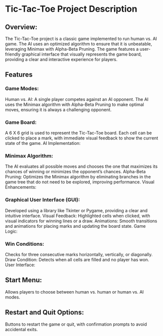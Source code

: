 # Tic-Tac-Toe Project Description


## Overview:

The Tic-Tac-Toe project is a classic game implemented to run human vs. AI game. The AI uses an optimized algorithm to ensure that it is unbeatable, leveraging Minimax with Alpha-Beta Pruning. The game features a user-friendly graphical interface that visually represents the game board, providing a clear and interactive experience for players.

## Features

### Game Modes:

Human vs. AI: A single player competes against an AI opponent. The AI uses the Minimax algorithm with Alpha-Beta Pruning to make optimal moves, ensuring it is always a challenging opponent.

### Game Board:

A 6 X 6 grid is used to represent the Tic-Tac-Toe board.
Each cell can be clicked to place a mark, with immediate visual feedback to show the current state of the game.
AI Implementation:

### Minimax Algorithm:

The AI evaluates all possible moves and chooses the one that maximizes its chances of winning or minimizes the opponent’s chances.
Alpha-Beta Pruning: Optimizes the Minimax algorithm by eliminating branches in the game tree that do not need to be explored, improving performance.
Visual Enhancements:

### Graphical User Interface (GUI): 

Developed using a library like Tkinter or Pygame, providing a clear and intuitive interface.
Visual Feedback: Highlighted cells when clicked, with visual indicators for winning lines or a draw.
Animations: Smooth transitions and animations for placing marks and updating the board state.
Game Logic:

### Win Conditions:

Checks for three consecutive marks horizontally, vertically, or diagonally.
Draw Condition: Detects when all cells are filled and no player has won.
User Interface:

## Start Menu:

Allows players to choose between human vs. human or human vs. AI modes.

## Restart and Quit Options:

Buttons to restart the game or quit, with confirmation prompts to avoid accidental exits.
